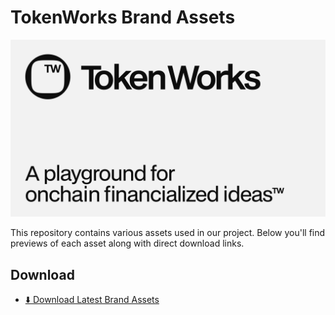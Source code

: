 # TokenWorks Brand Assets

<img src="/16x9_graphic_light.png">

This repository contains various assets used in our project. Below you'll find previews of each asset along with direct download links.

## Download

- [⬇️ Download Latest Brand Assets](https://github.com/token-works/BrandAssets/archive/refs/tags/assets.zip)

